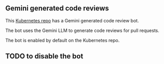 ## Gemini generated code reviews

This [Kubernetes repo](https://github.com/kubernetes/kubernetes) has a Gemini generated code review bot.

The bot uses the Gemini LLM to generate code reviews for pull requests.

The bot is enabled by default on the Kubernetes repo.

## TODO to disable the bot 